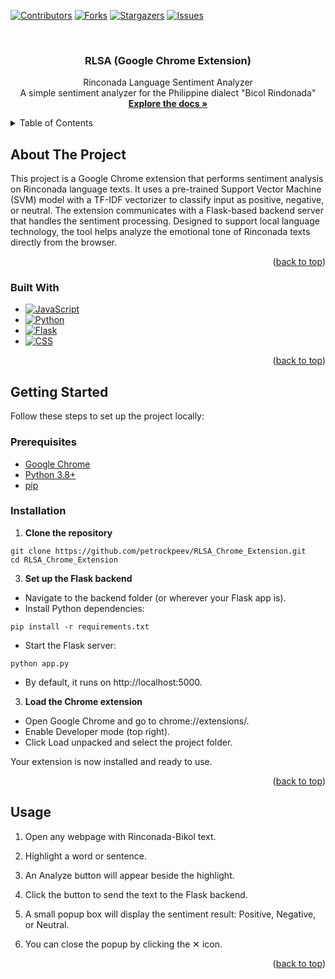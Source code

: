 <a id="readme-top"></a>

[![Contributors][contributors-shield]][contributors-url]
[![Forks][forks-shield]][forks-url]
[![Stargazers][stars-shield]][stars-url]
[![Issues][issues-shield]][issues-url]

<br />
<div align="center">
  <a href="https://github.com/petrockpeev/RLSA_Chrome_Extension">
  </a>

<h3 align="center">RLSA (Google Chrome Extension)</h3>

  <p align="center">
    Rinconada Language Sentiment Analyzer
    <br />
    A simple sentiment analyzer for the Philippine dialect "Bicol Rindonada" 
    <br />
    <a href="https://github.com/petrockpeev/RLSA_Chrome_Extension"><strong>Explore the docs »</strong></a>
    <br />
  </p>
</div>


<!-- TABLE OF CONTENTS -->
<details>
  <summary>Table of Contents</summary>
  <ol>
    <li>
      <a href="#about-the-project">About The Project</a>
      <ul>
        <li><a href="#built-with">Built With</a></li>
      </ul>
    </li>
    <li>
      <a href="#getting-started">Getting Started</a>
      <ul>
        <li><a href="#prerequisites">Prerequisites</a></li>
        <li><a href="#installation">Installation</a></li>
      </ul>
    </li>
    <li><a href="#usage">Usage</a></li>
  </ol>
</details>



<!-- ABOUT THE PROJECT -->
## About The Project

This project is a Google Chrome extension that performs sentiment analysis on Rinconada language texts. It uses a pre-trained Support Vector Machine (SVM) model with a TF-IDF vectorizer to classify input as positive, negative, or neutral. The extension communicates with a Flask-based backend server that handles the sentiment processing. Designed to support local language technology, the tool helps analyze the emotional tone of Rinconada texts directly from the browser.

<p align="right">(<a href="#readme-top">back to top</a>)</p>



### Built With

* [![JavaScript][JavaScript.com]][JavaScript-url]
* [![Python][python.org]][python-url]
* [![Flask][Flask.com]][Flask-url]
* [![CSS][CSS.org]][CSS-url]

<p align="right">(<a href="#readme-top">back to top</a>)</p>



<!-- GETTING STARTED -->
## Getting Started

Follow these steps to set up the project locally:

### Prerequisites

- [Google Chrome](https://www.google.com/chrome/)  
- [Python 3.8+](https://www.python.org/downloads/)  
- [pip](https://pip.pypa.io/en/stable/)

### Installation

1. **Clone the repository**
```
git clone https://github.com/petrockpeev/RLSA_Chrome_Extension.git
cd RLSA_Chrome_Extension
```
3. **Set up the Flask backend**

- Navigate to the backend folder (or wherever your Flask app is).
- Install Python dependencies:
```
pip install -r requirements.txt
```
- Start the Flask server:
```
python app.py
```
- By default, it runs on http://localhost:5000.

3. **Load the Chrome extension**
- Open Google Chrome and go to chrome://extensions/.
- Enable Developer mode (top right).
- Click Load unpacked and select the project folder.

Your extension is now installed and ready to use.

<p align="right">(<a href="#readme-top">back to top</a>)</p> 



<!-- USAGE EXAMPLES -->
## Usage
1. Open any webpage with Rinconada-Bikol text.

2. Highlight a word or sentence.

3. An Analyze button will appear beside the highlight.

4. Click the button to send the text to the Flask backend.

5. A small popup box will display the sentiment result: Positive, Negative, or Neutral.

6. You can close the popup by clicking the ✕ icon.

<p align="right">(<a href="#readme-top">back to top</a>)</p>



<!-- MARKDOWN LINKS & IMAGES -->
[contributors-shield]: https://img.shields.io/github/contributors/petrockpeev/RLSA_Chrome_Extension.svg?style=for-the-badge
[contributors-url]: https://github.com/petrockpeev/RLSA_Chrome_Extension/graphs/contributors
[forks-shield]: https://img.shields.io/github/forks/petrockpeev/RLSA_Chrome_Extension.svg?style=for-the-badge
[forks-url]: https://github.com/petrockpeev/RLSA_Chrome_Extension/network/members
[stars-shield]: https://img.shields.io/github/stars/petrockpeev/RLSA_Chrome_Extension.svg?style=for-the-badge
[stars-url]: https://github.com/petrockpeev/RLSA_Chrome_Extension/stargazers
[issues-shield]: https://img.shields.io/github/issues/petrockpeev/RLSA_Chrome_Extension.svg?style=for-the-badge
[issues-url]: https://github.com/petrockpeev/RLSA_Chrome_Extension/issues
[JavaScript.com]: https://shields.io/badge/JavaScript-F7DF1E?logo=JavaScript&logoColor=000&style=flat-square
[JavaScript-url]: https://www.javascript.com
[python.org]: https://img.shields.io/badge/python-3670A0?style=for-the-badge&logo=python&logoColor=white
[python-url]: https://www.python.org
[Flask.com]: https://img.shields.io/badge/Flask-000000?style=for-the-badge&logo=Flask&logoColor=white
[Flask-url]: https://flask.palletsprojects.com/en/stable
[CSS.org]: https://img.shields.io/badge/Style-CSS3-blue?style=for-the-badge&logo=css3&logoColor=white
[CSS-url]: https://www.w3.org/Style/CSS/Overview.en.html
